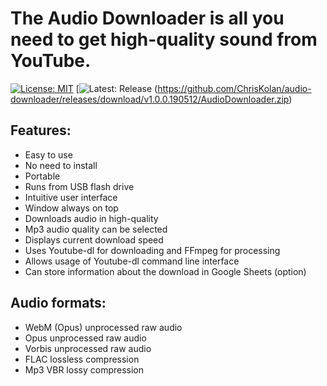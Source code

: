 # The Audio Downloader is all you need to get high-quality sound from YouTube.
[![License: MIT](https://img.shields.io/badge/License-MIT-yellow.svg)](https://opensource.org/licenses/MIT) [![Latest: Release](https://img.shields.io/github/release/ChrisKolan/audio-downloader.svg) (https://github.com/ChrisKolan/audio-downloader/releases/download/v1.0.0.190512/AudioDownloader.zip)
## Features:
* Easy to use
* No need to install
* Portable
* Runs from USB flash drive
* Intuitive user interface
* Window always on top
* Downloads audio in high-quality
* Mp3 audio quality can be selected
* Displays current download speed
* Uses Youtube-dl for downloading and FFmpeg for processing
* Allows usage of Youtube-dl command line interface
* Can store information about the download in Google Sheets (option)
## Audio formats:
* WebM (Opus) unprocessed raw audio
* Opus unprocessed raw audio
* Vorbis unprocessed raw audio
* FLAC lossless compression
* Mp3 VBR lossy compression
